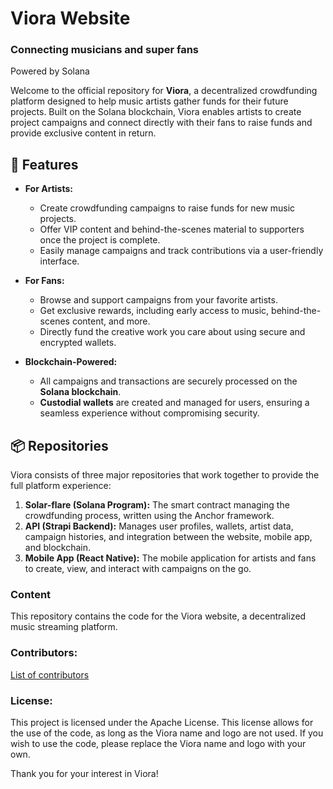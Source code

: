 # Viora Website

### Connecting musicians and super fans
Powered by Solana


Welcome to the official repository for **Viora**, a decentralized crowdfunding platform designed to help music artists gather funds for their future projects. Built on the Solana blockchain, Viora enables artists to create project campaigns and connect directly with their fans to raise funds and provide exclusive content in return.

## 🌟 Features

- **For Artists:**
  - Create crowdfunding campaigns to raise funds for new music projects.
  - Offer VIP content and behind-the-scenes material to supporters once the project is complete.
  - Easily manage campaigns and track contributions via a user-friendly interface.

- **For Fans:**
  - Browse and support campaigns from your favorite artists.
  - Get exclusive rewards, including early access to music, behind-the-scenes content, and more.
  - Directly fund the creative work you care about using secure and encrypted wallets.

- **Blockchain-Powered:**
  - All campaigns and transactions are securely processed on the **Solana blockchain**.
  - **Custodial wallets** are created and managed for users, ensuring a seamless experience without compromising security.

## 📦 Repositories

Viora consists of three major repositories that work together to provide the full platform experience:

1. **Solar-flare (Solana Program):** The smart contract managing the crowdfunding process, written using the Anchor framework.
2. **API (Strapi Backend):** Manages user profiles, wallets, artist data, campaign histories, and integration between the website, mobile app, and blockchain.
3. **Mobile App (React Native):** The mobile application for artists and fans to create, view, and interact with campaigns on the go.


### Content
This repository contains the code for the Viora website, a decentralized music streaming platform.


### Contributors:
[List of contributors](https://github.com/viora/website/graphs/contributors)


### License:

This project is licensed under the Apache License. This license allows for the use of the code, as long as the Viora name and logo are not used. If you wish to use the code, please replace the Viora name and logo with your own.


Thank you for your interest in Viora!
